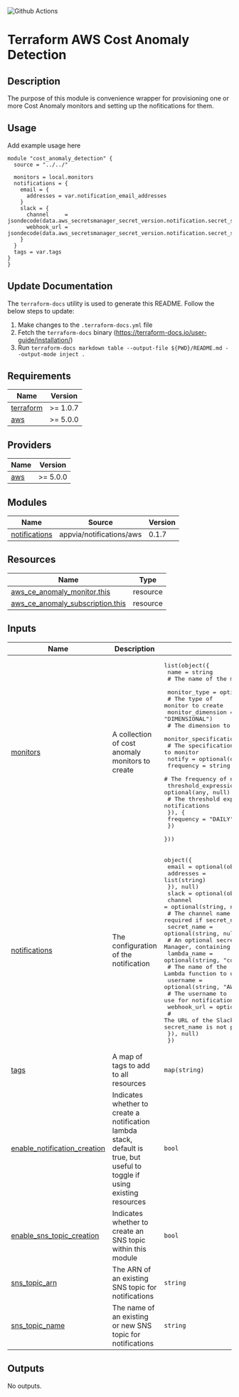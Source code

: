 ![Github Actions](../../actions/workflows/terraform.yml/badge.svg)

# Terraform AWS Cost Anomaly Detection

## Description

The purpose of this module is convenience wrapper for provisioning one or more Cost Anomaly monitors and setting up the nofitications for them.

## Usage

Add example usage here

```hcl
module "cost_anomaly_detection" {
  source = "../../"

  monitors = local.monitors
  notifications = {
    email = {
      addresses = var.notification_email_addresses
    }
    slack = {
      channel     = jsondecode(data.aws_secretsmanager_secret_version.notification.secret_string).channel
      webhook_url = jsondecode(data.aws_secretsmanager_secret_version.notification.secret_string).webhook_url
    }
  }
  tags = var.tags
}
}
```

## Update Documentation

The `terraform-docs` utility is used to generate this README. Follow the below steps to update:

1. Make changes to the `.terraform-docs.yml` file
2. Fetch the `terraform-docs` binary (https://terraform-docs.io/user-guide/installation/)
3. Run `terraform-docs markdown table --output-file ${PWD}/README.md --output-mode inject .`

<!-- BEGIN_TF_DOCS -->
## Requirements

| Name | Version |
|------|---------|
| <a name="requirement_terraform"></a> [terraform](#requirement\_terraform) | >= 1.0.7 |
| <a name="requirement_aws"></a> [aws](#requirement\_aws) | >= 5.0.0 |

## Providers

| Name | Version |
|------|---------|
| <a name="provider_aws"></a> [aws](#provider\_aws) | >= 5.0.0 |

## Modules

| Name | Source | Version |
|------|--------|---------|
| <a name="module_notifications"></a> [notifications](#module\_notifications) | appvia/notifications/aws | 0.1.7 |

## Resources

| Name | Type |
|------|------|
| [aws_ce_anomaly_monitor.this](https://registry.terraform.io/providers/hashicorp/aws/latest/docs/resources/ce_anomaly_monitor) | resource |
| [aws_ce_anomaly_subscription.this](https://registry.terraform.io/providers/hashicorp/aws/latest/docs/resources/ce_anomaly_subscription) | resource |

## Inputs

| Name | Description | Type | Default | Required |
|------|-------------|------|---------|:--------:|
| <a name="input_monitors"></a> [monitors](#input\_monitors) | A collection of cost anomaly monitors to create | <pre>list(object({<br/>    name = string<br/>    # The name of the monitor <br/>    monitor_type = optional(string, "DIMENSIONAL")<br/>    # The type of monitor to create <br/>    monitor_dimension = optional(string, "DIMENSIONAL")<br/>    # The dimension to monitor<br/>    monitor_specification = optional(string, null)<br/>    # The specification to monitor <br/>    notify = optional(object({<br/>      frequency = string<br/>      # The frequency of notifications<br/>      threshold_expression = optional(any, null)<br/>      # The threshold expression to use for notifications<br/>      }), {<br/>      frequency = "DAILY"<br/>    })<br/>  }))</pre> | n/a | yes |
| <a name="input_notifications"></a> [notifications](#input\_notifications) | The configuration of the notification | <pre>object({<br/>    email = optional(object({<br/>      addresses = list(string)<br/>    }), null)<br/>    slack = optional(object({<br/>      channel = optional(string, null)<br/>      # The channel name for notifications, required if secret_name is not provided<br/>      secret_name = optional(string, null)<br/>      # An optional secret name in the AWS Secrets Manager, containing this information <br/>      lambda_name = optional(string, "cost-anomaly-notification")<br/>      # The name of the Lambda function to use for notifications <br/>      username = optional(string, "AWS Cost Anomaly Detection")<br/>      # The username to use for notifications<br/>      webhook_url = optional(string, null)<br/>      # The URL of the Slack webhook to use for notifications, required if secret_name is not provided<br/>    }), null)<br/>  })</pre> | n/a | yes |
| <a name="input_tags"></a> [tags](#input\_tags) | A map of tags to add to all resources | `map(string)` | n/a | yes |
| <a name="input_enable_notification_creation"></a> [enable\_notification\_creation](#input\_enable\_notification\_creation) | Indicates whether to create a notification lambda stack, default is true, but useful to toggle if using existing resources | `bool` | `true` | no |
| <a name="input_enable_sns_topic_creation"></a> [enable\_sns\_topic\_creation](#input\_enable\_sns\_topic\_creation) | Indicates whether to create an SNS topic within this module | `bool` | `true` | no |
| <a name="input_sns_topic_arn"></a> [sns\_topic\_arn](#input\_sns\_topic\_arn) | The ARN of an existing SNS topic for notifications | `string` | `null` | no |
| <a name="input_sns_topic_name"></a> [sns\_topic\_name](#input\_sns\_topic\_name) | The name of an existing or new SNS topic  for notifications | `string` | `"cost-anomaly-notifications"` | no |

## Outputs

No outputs.
<!-- END_TF_DOCS -->
